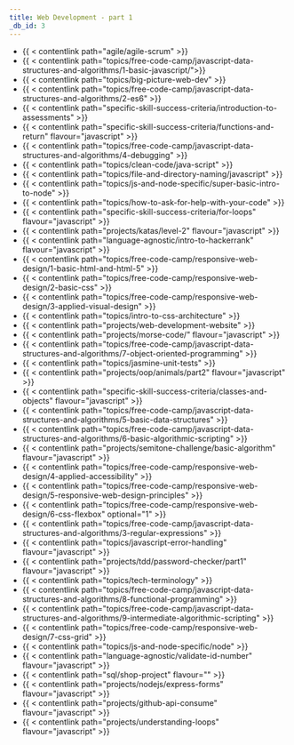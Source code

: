 ```yaml
---
title: Web Development - part 1
_db_id: 3
---
```


- {{ < contentlink path="agile/agile-scrum" >}}
- {{ < contentlink path="topics/free-code-camp/javascript-data-structures-and-algorithms/1-basic-javascript/">}}
- {{ < contentlink path="topics/big-picture-web-dev" >}}
- {{ < contentlink path="topics/free-code-camp/javascript-data-structures-and-algorithms/2-es6" >}}
- {{ < contentlink path="specific-skill-success-criteria/introduction-to-assessments" >}}
- {{ < contentlink path="specific-skill-success-criteria/functions-and-return" flavour="javascript" >}}
- {{ < contentlink path="topics/free-code-camp/javascript-data-structures-and-algorithms/4-debugging" >}}
- {{ < contentlink path="topics/clean-code/java-script" >}}
- {{ < contentlink path="topics/file-and-directory-naming/javascript" >}}
- {{ < contentlink path="topics/js-and-node-specific/super-basic-intro-to-node" >}}
- {{ < contentlink path="topics/how-to-ask-for-help-with-your-code" >}}
- {{ < contentlink path="specific-skill-success-criteria/for-loops" flavour="javascript" >}}
- {{ < contentlink path="projects/katas/level-2" flavour="javascript" >}}
- {{ < contentlink path="language-agnostic/intro-to-hackerrank" flavour="javascript" >}}
- {{ < contentlink path="topics/free-code-camp/responsive-web-design/1-basic-html-and-html-5" >}}
- {{ < contentlink path="topics/free-code-camp/responsive-web-design/2-basic-css" >}}
- {{ < contentlink path="topics/free-code-camp/responsive-web-design/3-applied-visual-design" >}}
- {{ < contentlink path="topics/intro-to-css-architecture" >}}
- {{ < contentlink path="projects/web-development-website" >}}
- {{ < contentlink path="projects/morse-code/" flavour="javascript" >}}
- {{ < contentlink path="topics/free-code-camp/javascript-data-structures-and-algorithms/7-object-oriented-programming" >}}
- {{ < contentlink path="topics/jasmine-unit-tests" >}}
- {{ < contentlink path="projects/oop/animals/part2"  flavour="javascript" >}}
- {{ < contentlink path="specific-skill-success-criteria/classes-and-objects" flavour="javascript" >}}
- {{ < contentlink path="topics/free-code-camp/javascript-data-structures-and-algorithms/5-basic-data-structures" >}}
- {{ < contentlink path="topics/free-code-camp/javascript-data-structures-and-algorithms/6-basic-algorithmic-scripting" >}}
- {{ < contentlink path="projects/semitone-challenge/basic-algorithm"  flavour="javascript" >}}
- {{ < contentlink path="topics/free-code-camp/responsive-web-design/4-applied-accessibility" >}}
- {{ < contentlink path="topics/free-code-camp/responsive-web-design/5-responsive-web-design-principles" >}}
- {{ < contentlink path="topics/free-code-camp/responsive-web-design/6-css-flexbox" optional="1" >}}
- {{ < contentlink path="topics/free-code-camp/javascript-data-structures-and-algorithms/3-regular-expressions" >}}
- {{ < contentlink path="topics/javascript-error-handling" flavour="javascript" >}}
- {{ < contentlink path="projects/tdd/password-checker/part1" flavour="javascript" >}}
- {{ < contentlink path="topics/tech-terminology" >}}
- {{ < contentlink path="topics/free-code-camp/javascript-data-structures-and-algorithms/8-functional-programming" >}}
- {{ < contentlink path="topics/free-code-camp/javascript-data-structures-and-algorithms/9-intermediate-algorithmic-scripting" >}}
- {{ < contentlink path="topics/free-code-camp/responsive-web-design/7-css-grid" >}}
- {{ < contentlink path="topics/js-and-node-specific/node" >}}
- {{ < contentlink path="language-agnostic/validate-id-number" flavour="javascript" >}}
- {{ < contentlink path="sql/shop-project" flavour="" >}}
- {{ < contentlink path="projects/nodejs/express-forms" flavour="javascript" >}}
- {{ < contentlink path="projects/github-api-consume" flavour="javascript" >}}
- {{ < contentlink path="projects/understanding-loops" flavour="javascript" >}}
